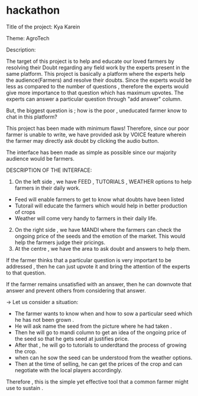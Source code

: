 # hackathon

Title of the project: Kya Karein

Theme: AgroTech

Description:

The target of this project is to help and educate our loved farmers by resolving their Doubt regarding any field work by the experts present in the same platform.
This project is basically a platform where the experts help the audience(Farmers) and resolve their doubts. Since the experts would be less as compared to the number of questions , therefore the experts would give more importance to that question which has maximum upvotes.
The experts can answer a particular question through "add answer" column.

But, the biggest question is ; how is the poor , uneducated farmer know to chat in this platform?

This project has been made with minimum flaws! Therefore, since our poor farmer is unable to write, we have provided ask by VOICE feature wherein the farmer may directly ask doubt by clicking the audio button.

The interface has been made as simple as possible since our majority audience would be farmers.

DESCRIPTION OF THE INTERFACE:

1. On the left side , we have FEED , TUTORIALS , WEATHER options to help farmers in their daily work.
  * Feed will enable farmers to get to know what doubts have been listed
  * Tutorail will educate the farmers which would help in better production of crops
  * Weather will come very handy to farmers in their daily life.
2. On the right side , we have MANDI where the farmers can check the ongoing price of the seeds and the emotion of the market. This would help the farmers judge their pricings.
3. At the centre , we have the area to ask doubt and answers to help them.

If the farmer thinks that a particular question is very important to be addressed , then he can just upvote it and bring the attention of the experts to that question.


If the farmer remains unsatisfied with an answer, then he can downvote that answer and prevent others from considering that answer.

-> Let us consider a situation:
* The farmer wants to know when and how to sow a particular seed which he has not been grown .
* He will ask name the seed from the picture where he had taken .
* Then he will go to mandi column to get an idea of the ongoing price of the seed so that he gets seed at justifies price.
* After that , he will go to tutorials to underdtand the process of growing the crop.
* when can he sow the seed can be understood from the weather options.
* Then at the time of selling, he can get the prices of the crop and can negotiate with the local players accordingly.

Therefore , this is the simple yet effective tool that a common farmer might use to sustain . 
